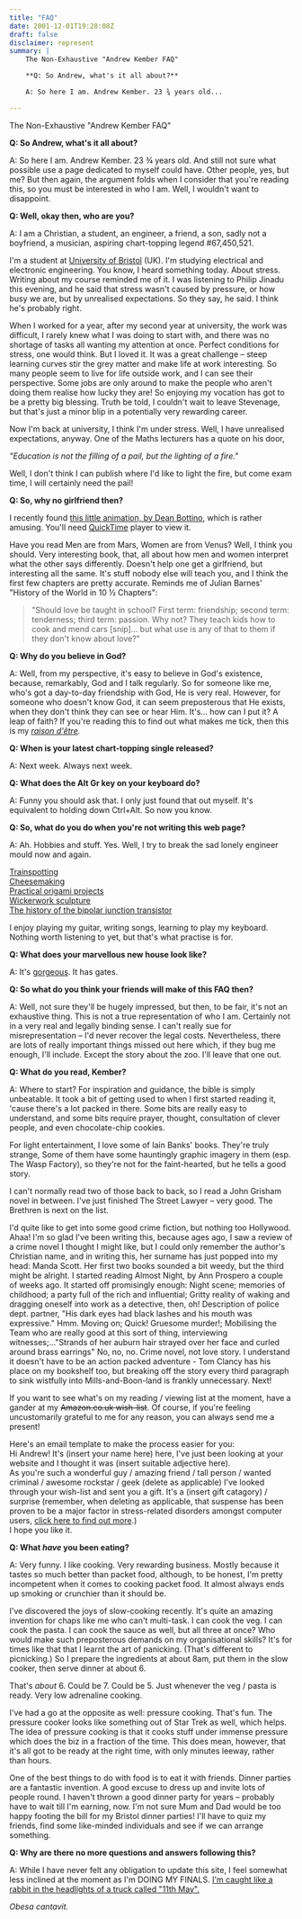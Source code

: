 ```yaml
---
title: "FAQ"
date: 2001-12-01T19:28:08Z
draft: false
disclaimer: represent
summary: | 
    The Non-Exhaustive "Andrew Kember FAQ"

    **Q: So Andrew, what's it all about?**

    A: So here I am. Andrew Kember. 23 ¾ years old...

---
```


The Non-Exhaustive "Andrew Kember FAQ"

**Q: So Andrew, what's it all about?**

A: So here I am. Andrew Kember. 23 ¾ years old. And still not sure what possible use a page dedicated to myself could have. Other people, yes, but me? But then again, the argument folds when I consider that you're reading this, so you must be interested in who I am. Well, I wouldn't want to disappoint.

**Q: Well, okay then, who are you?**

A: I am a Christian, a student, an engineer, a friend, a son, sadly not a boyfriend, a musician, aspiring chart-topping legend #67,450,521.

I'm a student at [University of Bristol](https://web.archive.org/web/20050324085016/http://www.bristol.ac.uk/) (UK). I'm studying electrical and electronic engineering. You know, I heard something today. About stress. Writing about my course reminded me of it. I was listening to Philip Jinadu this evening, and he said that stress wasn't caused by pressure, or how busy we are, but by unrealised expectations. So they say, he said. I think he's probably right.

When I worked for a year, after my second year at university, the work was difficult, I rarely knew what I was doing to start with, and there was no shortage of tasks all wanting my attention at once. Perfect conditions for stress, one would think. But I loved it. It was a great challenge – steep learning curves stir the grey matter and make life at work interesting. So many people seem to live for life outside work, and I can see their perspective. Some jobs are only around to make the people who aren't doing them realise how lucky they are! So enjoying my vocation has got to be a pretty big blessing. Truth be told, I couldn't wait to leave Stevenage, but that's just a minor blip in a potentially very rewarding career.

Now I'm back at university, I think I'm under stress. Well, I have unrealised expectations, anyway. One of the Maths lecturers has a quote on his door,

*"Education is not the filling of a pail, but the lighting of a fire."*

Well, I don't think I can publish where I'd like to light the fire, but come exam time, I will certainly need the pail!

**Q: So, why no girlfriend then?**

I recently found [this little animation, by Dean Bottino](graphics/faq/crashburn.qt), which is rather amusing. You'll need [QuickTime](https://web.archive.org/web/20050324085016/http://www.apple.com/quicktime/) player to view it.

Have you read Men are from Mars, Women are from Venus? Well, I think you should. Very interesting book, that, all about how men and women interpret what the other says differently. Doesn't help one get a girlfriend, but interesting all the same. It's stuff nobody else will teach you, and I think the first few chapters are pretty accurate. Reminds me of Julian Barnes' "History of the World in 10 ½ Chapters":

>"Should love be taught in school? First term: friendship; second term: tenderness; third term: passion. Why not? They teach kids how to cook and mend cars [snip]... but what use is any of that to them if they don't know about love?"

**Q: Why do you believe in God?**

A: Well, from my perspective, it's easy to believe in God's existence, because, remarkably, God and I talk regularly. So for someone like me, who's got a day-to-day friendship with God, He is very real. However, for someone who doesn't know God, it can seem preposterous that He exists, when they don't think they can see or hear Him. It's... how can I put it? A leap of faith? If you're reading this to find out what makes me tick, then this is my *[raison d'être](saviour.html).*

**Q: When is your latest chart-topping single released?**

A: Next week. Always next week.

**Q: What does the Alt Gr key on your keyboard do?**

A: Funny you should ask that. I only just found that out myself. It's equivalent to holding down Ctrl+Alt. So now you know.

**Q: So, what do you do when you're not writing this web page?**

A: Ah. Hobbies and stuff. Yes. Well, I try to break the sad lonely engineer mould now and again.

[Trainspotting](https://web.archive.org/web/20050324085016/http://www.imdb.com/)  
[Cheesemaking](https://web.archive.org/web/20050324085016/http://www.cheddarcaves.co.uk/)  
[Practical origami projects](https://web.archive.org/web/20050324085016/http://www.cs.ruu.nl/~hansb/d.origami/traditional/hat.html)  
[Wickerwork sculpture](https://web.archive.org/web/20050324085016/http://www.amydurocher.com/trees.shtml)  
[The history of the bipolar junction transistor](https://web.archive.org/web/20050324085016/http://www.cs.caltech.edu/~adam/HUMOR/)

I enjoy playing my guitar, writing songs, learning to play my keyboard. Nothing worth listening to yet, but that's what practise is for.

**Q: What does your marvellous new house look like?**

A: It's [gorgeous](graphics/faq/house.jpg). It has gates.

**Q: So what do you think your friends will make of this FAQ then?**

A: Well, not sure they'll be hugely impressed, but then, to be fair, it's not an exhaustive thing. This is not a true representation of who I am. Certainly not in a very real and legally binding sense. I can't really sue for misrepresentation – I'd never recover the legal costs. Nevertheless, there are lots of really important things missed out here which, if they bug me enough, I'll include. Except the story about the zoo. I'll leave that one out.

**Q: What do you read, Kember?**

A: Where to start? For inspiration and guidance, the bible is simply unbeatable. It took a bit of getting used to when I first started reading it, 'cause there's a lot packed in there. Some bits are really easy to understand, and some bits require prayer, thought, consultation of clever people, and even chocolate-chip cookies.

For light entertainment, I love some of Iain Banks' books. They're truly strange, Some of them have some hauntingly graphic imagery in them (esp. The Wasp Factory), so they're not for the faint-hearted, but he tells a good story.

I can't normally read two of those back to back, so I read a John Grisham novel in between. I've just finished The Street Lawyer – very good. The Brethren is next on the list.

I'd quite like to get into some good crime fiction, but nothing too Hollywood. Ahaa! I'm so glad I've been writing this, because ages ago, I saw a review of a crime novel I thought I might like, but I could only remember the author's Christian name, and in writing this, her surname has just popped into my head: Manda Scott. Her first two books sounded a bit weedy, but the third might be alright. I started reading Almost Night, by Ann Prospero a couple of weeks ago. It started off promisingly enough: Night scene; memories of childhood; a party full of the rich and influential; Gritty reality of waking and dragging oneself into work as a detective, then, oh! Description of police dept. partner, "His dark eyes had black lashes and his mouth was expressive." Hmm. Moving on; Quick! Gruesome murder!; Mobilising the Team who are really good at this sort of thing, interviewing witnesses;..."Strands of her auburn hair strayed over her face and curled around brass earrings" No, no, no. Crime novel, not love story. I understand it doesn't have to be an action packed adventure - Tom Clancy has his place on my bookshelf too, but breaking off the story every third paragraph to sink wistfully into Mills-and-Boon-land is frankly unnecessary. Next!

If you want to see what's on my reading / viewing list at the moment, have a gander at my ~~Amazon.co.uk wish-list~~. Of course, if you're feeling uncustomarily grateful to me for any reason, you can always send me a present!

Here's an email template to make the process easier for you:  
Hi Andrew! It's (insert your name here) here, I've just been looking at your website and I thought it was (insert suitable adjective here).  
As you're such a wonderful guy / amazing friend / tall person / wanted criminal / awesome rockstar / geek (delete as applicable) I've looked through your wish-list and sent you a gift. It's a (insert gift catagory) / surprise (remember, when deleting as applicable, that suspense has been proven to be a major factor in stress-related disorders amongst computer users, [click here to find out more](suspense.html).)  
I hope you like it.

**Q: What *have* you been eating?**

A: Very funny. I like cooking. Very rewarding business. Mostly because it tastes so much better than packet food, although, to be honest, I'm pretty incompetent when it comes to cooking packet food. It almost always ends up smoking or crunchier than it should be.

I've discovered the joys of slow-cooking recently. It's quite an amazing invention for chaps like me who can't multi-task. I can cook the veg. I can cook the pasta. I can cook the sauce as well, but all three at once? Who would make such preposterous demands on my organisational skills? It's for times like that that I learnt the art of panicking. (That's different to picnicking.) So I prepare the ingredients at about 8am, put them in the slow cooker, then serve dinner at about 6.

That's *about* 6. Could be 7. Could be 5. Just whenever the veg / pasta is ready. Very low adrenaline cooking.

I've had a go at the opposite as well: pressure cooking. That's fun. The pressure cooker looks like something out of Star Trek as well, which helps. The idea of pressure cooking is that it cooks stuff under immense pressure which does the biz in a fraction of the time. This does mean, however, that it's all got to be ready at the right time, with only minutes leeway, rather than hours.

One of the best things to do with food is to eat it with friends. Dinner parties are a fantastic invention. A good excuse to dress up and invite lots of people round. I haven't thrown a good dinner party for years – probably have to wait till I'm earning, now. I'm not sure Mum and Dad would be too happy footing the bill for my Bristol dinner parties! I'll have to quiz my friends, find some like-minded individuals and see if we can arrange something.

**Q: Why are there no more questions and answers following this?**

A: While I have never felt any obligation to update this site, I feel somewhat less inclined at the moment as I'm DOING MY FINALS. [I'm caught like a rabbit in the headlights of a truck called "11th May".](https://web.archive.org/web/20050324085016/http://www.cs.bris.ac.uk/~mb8526/)

*Obesa cantavit.*